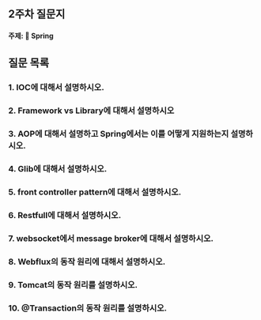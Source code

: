 ## 2주차 질문지
#### 주제: 🍃 Spring

## 질문 목록
### 1. IOC에 대해서 설명하시오.
### 2. Framework vs Library에 대해서 설명하시오
### 3. AOP에 대해서 설명하고 Spring에서는 이를 어떻게 지원하는지 설명하시오.
### 4. Glib에 대해서 설명하시오.
### 5. front controller pattern에 대해서 설명하시오.
### 6. Restfull에 대해서 설명하시오.
### 7. websocket에서 message broker에 대해서 설명하시오.
### 8. Webflux의 동작 원리에 대해서 설명하시오.
### 9. Tomcat의 동작 원리를 설명하시오.
### 10. @Transaction의 동작 원리를 설명하시오.